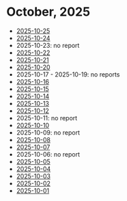 # October, 2025

* [2025-10-25](25)
* [2025-10-24](24)
* 2025-10-23: no report
* [2025-10-22](22)
* [2025-10-21](21)
* [2025-10-20](20)
* 2025-10-17 - 2025-10-19: no reports
* [2025-10-16](16)
* [2025-10-15](15)
* [2025-10-14](14)
* [2025-10-13](13)
* [2025-10-12](12)
* 2025-10-11: no report
* [2025-10-10](10)
* 2025-10-09: no report
* [2025-10-08](08)
* [2025-10-07](07)
* 2025-10-06: no report
* [2025-10-05](05)
* [2025-10-04](04)
* [2025-10-03](03)
* [2025-10-02](02)
* [2025-10-01](01)
